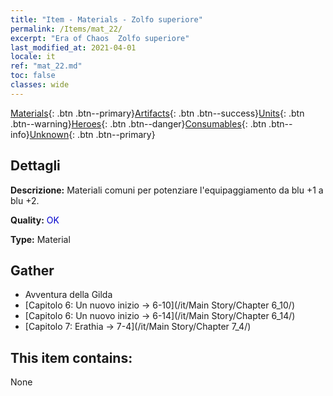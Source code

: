 ```yaml
---
title: "Item - Materials - Zolfo superiore"
permalink: /Items/mat_22/
excerpt: "Era of Chaos  Zolfo superiore"
last_modified_at: 2021-04-01
locale: it
ref: "mat_22.md"
toc: false
classes: wide
---
```

 [Materials](/it/Items/){: .btn .btn--primary}[Artifacts](/it/Items/Artifacts/){: .btn .btn--success}[Units](/it/Items/Units/){: .btn .btn--warning}[Heroes](/it/Items/Heroes/){: .btn .btn--danger}[Consumables](/it/Items/Consumables/){: .btn .btn--info}[Unknown](/it/Items/Unknown/){: .btn .btn--primary}

## Dettagli
 **Descrizione:** Materiali comuni per potenziare l'equipaggiamento da blu +1 a blu +2.

 **Quality:** <span style="color: #0000CD">OK</span>

 **Type:** Material

## Gather

*    Avventura della Gilda 
*    [Capitolo 6: Un nuovo inizio -> 6-10](/it/Main Story/Chapter 6_10/) 
*    [Capitolo 6: Un nuovo inizio -> 6-14](/it/Main Story/Chapter 6_14/) 
*    [Capitolo 7: Erathia -> 7-4](/it/Main Story/Chapter 7_4/) 

## This item contains:

  None

